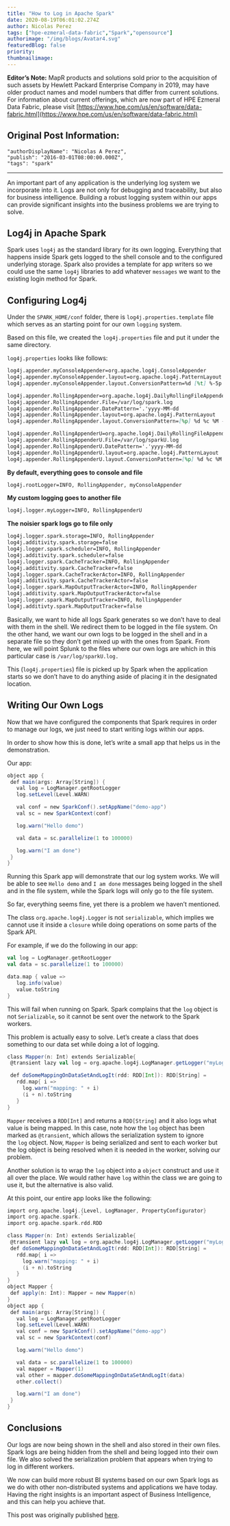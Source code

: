 ```yaml
---
title: "How to Log in Apache Spark"
date: 2020-08-19T06:01:02.274Z
author: Nicolas Perez 
tags: ["hpe-ezmeral-data-fabric","Spark","opensource"]
authorimage: "/img/blogs/Avatar4.svg"
featuredBlog: false
priority:
thumbnailimage:
---
```

**Editor’s Note:** MapR products and solutions sold prior to the acquisition of such assets by Hewlett Packard Enterprise Company in 2019, may have older product names and model numbers that differ from current solutions. For information about current offerings, which are now part of HPE Ezmeral Data Fabric, please visit [https://www.hpe.com/us/en/software/data-fabric.html](https://www.hpe.com/us/en/software/data-fabric.html)

## Original Post Information:
```
"authorDisplayName": "Nicolas A Perez",
"publish": "2016-03-01T08:00:00.000Z",
"tags": "spark"
```

---

An important part of any application is the underlying log system we incorporate into it. Logs are not only for debugging and traceability, but also for business intelligence. Building a robust logging system within our apps can provide significant insights into the business problems we are trying to solve.

## Log4j in Apache Spark

Spark uses `log4j` as the standard library for its own logging. Everything that happens inside Spark gets logged to the shell console and to the configured underlying storage. Spark also provides a template for app writers so we could use the same `log4j` libraries to add whatever `messages` we want to the existing login method for Spark.

## Configuring Log4j

Under the `SPARK_HOME/conf` folder, there is `log4j.properties.template` file which serves as an starting point for our own `logging` system.

Based on this file, we created the `log4j.properties` file and put it under the same directory.

`log4j.properties` looks like follows:

```markdown
log4j.appender.myConsoleAppender=org.apache.log4j.ConsoleAppender  
log4j.appender.myConsoleAppender.layout=org.apache.log4j.PatternLayout  
log4j.appender.myConsoleAppender.layout.ConversionPattern=%d [%t] %-5p %c - %m%n  

log4j.appender.RollingAppender=org.apache.log4j.DailyRollingFileAppender  
log4j.appender.RollingAppender.File=/var/log/spark.log  
log4j.appender.RollingAppender.DatePattern='.'yyyy-MM-dd  
log4j.appender.RollingAppender.layout=org.apache.log4j.PatternLayout  
log4j.appender.RollingAppender.layout.ConversionPattern=[%p] %d %c %M - %m%n  

log4j.appender.RollingAppenderU=org.apache.log4j.DailyRollingFileAppender  
log4j.appender.RollingAppenderU.File=/var/log/sparkU.log  
log4j.appender.RollingAppenderU.DatePattern='.'yyyy-MM-dd  
log4j.appender.RollingAppenderU.layout=org.apache.log4j.PatternLayout  
log4j.appender.RollingAppenderU.layout.ConversionPattern=[%p] %d %c %M - %m%n  
```

**By default, everything goes to console and file**

```markdown
log4j.rootLogger=INFO, RollingAppender, myConsoleAppender  
```

**My custom logging goes to another file**

```markdown
log4j.logger.myLogger=INFO, RollingAppenderU  
```

**The noisier spark logs go to file only**

```markdown
log4j.logger.spark.storage=INFO, RollingAppender  
log4j.additivity.spark.storage=false  
log4j.logger.spark.scheduler=INFO, RollingAppender  
log4j.additivity.spark.scheduler=false  
log4j.logger.spark.CacheTracker=INFO, RollingAppender  
log4j.additivity.spark.CacheTracker=false  
log4j.logger.spark.CacheTrackerActor=INFO, RollingAppender  
log4j.additivity.spark.CacheTrackerActor=false  
log4j.logger.spark.MapOutputTrackerActor=INFO, RollingAppender  
log4j.additivity.spark.MapOutputTrackerActor=false  
log4j.logger.spark.MapOutputTracker=INFO, RollingAppender  
log4j.additivty.spark.MapOutputTracker=false
```

Basically, we want to hide all logs Spark generates so we don’t have to deal with them in the shell. We redirect them to be logged in the file system. On the other hand, we want our own logs to be logged in the shell and in a separate file so they don’t get mixed up with the ones from Spark. From here, we will point Splunk to the files where our own logs are which in this particular case is `/var/log/sparkU.log.`

This (`log4j.properties`) file is picked up by Spark when the application starts so we don’t have to do anything aside of placing it in the designated location.

## Writing Our Own Logs

Now that we have configured the components that Spark requires in order to manage our logs, we just need to start writing logs within our apps.

In order to show how this is done, let’s write a small app that helps us in the demonstration.

Our app:

```scala
object app {  
 def main(args: Array[String]) {  
   val log = LogManager.getRootLogger  
   log.setLevel(Level.WARN)  

   val conf = new SparkConf().setAppName("demo-app")  
   val sc = new SparkContext(conf)  

   log.warn("Hello demo")  

   val data = sc.parallelize(1 to 100000)  

   log.warn("I am done")  
 }  
}
```

Running this Spark app will demonstrate that our log system works. We will be able to see `Hello demo` and `I am done` messages being logged in the shell and in the file system, while the Spark logs will only go to the file system.

So far, everything seems fine, yet there is a problem we haven’t mentioned.

The class `org.apache.log4j.Logger` is not `serializable`, which implies we cannot use it inside a `closure` while doing operations on some parts of the Spark API.

For example, if we do the following in our app:

```scala
val log = LogManager.getRootLogger  
val data = sc.parallelize(1 to 100000)  

data.map { value =>   
   log.info(value)  
   value.toString  
}
```

This will fail when running on Spark. Spark complains that the `log` object is not `Serializable`, so it cannot be sent over the network to the Spark workers.

This problem is actually easy to solve. Let’s create a class that does something to our data set while doing a lot of logging.

```scala
class Mapper(n: Int) extends Serializable{  
 @transient lazy val log = org.apache.log4j.LogManager.getLogger("myLogger")  

 def doSomeMappingOnDataSetAndLogIt(rdd: RDD[Int]): RDD[String] =  
   rdd.map{ i =>  
     log.warn("mapping: " + i)  
     (i + n).toString  
   }  
}
```

`Mapper` receives a `RDD[Int]` and returns a `RDD[String]` and it also logs what value is being mapped. In this case, note how the `log` object has been marked as `@transient`, which allows the serialization system to ignore the `log` object. Now, `Mapper` is being serialized and sent to each worker but the log object is being resolved when it is needed in the worker, solving our problem.

Another solution is to wrap the `log` object into a `object` construct and use it all over the place. We would rather have `log` within the class we are going to use it, but the alternative is also valid.

At this point, our entire app looks like the following:

```scala
import org.apache.log4j.{Level, LogManager, PropertyConfigurator}  
import org.apache.spark.`  
import org.apache.spark.rdd.RDD  

class Mapper(n: Int) extends Serializable{  
 @transient lazy val log = org.apache.log4j.LogManager.getLogger("myLogger")  
 def doSomeMappingOnDataSetAndLogIt(rdd: RDD[Int]): RDD[String] =  
   rdd.map{ i =>  
     log.warn("mapping: " + i)  
     (i + n).toString  
   }  
}  
object Mapper {  
 def apply(n: Int): Mapper = new Mapper(n)  
}  
object app {  
 def main(args: Array[String]) {  
   val log = LogManager.getRootLogger  
   log.setLevel(Level.WARN)  
   val conf = new SparkConf().setAppName("demo-app")  
   val sc = new SparkContext(conf)  

   log.warn("Hello demo")  

   val data = sc.parallelize(1 to 100000)  
   val mapper = Mapper(1)  
   val other = mapper.doSomeMappingOnDataSetAndLogIt(data)  
   other.collect()  

   log.warn("I am done")  
 }  
}
```

## Conclusions

Our logs are now being shown in the shell and also stored in their own files. Spark logs are being hidden from the shell and being logged into their own file. We also solved the serialization problem that appears when trying to log in different workers.

We now can build more robust BI systems based on our own Spark logs as we do with other non-distributed systems and applications we have today. Having the right insights is an important aspect of Business Intelligence, and this can help you achieve that.

This post was originally published <a target='\_blank'  href='https://medium.com/@anicolaspp/how-to-log-in-apache-spark-f4204fad78a#.xo31z5vrd'>here</a>.